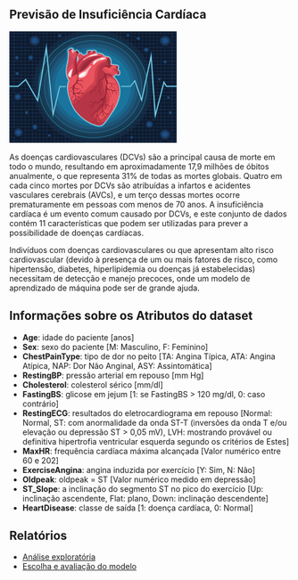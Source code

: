 ## Previsão de Insuficiência Cardíaca

<img src="heart_failure.jpg" alt="image" width="300" height="200"> 

As doenças cardiovasculares (DCVs) são a principal causa de morte em todo o mundo, resultando em aproximadamente 17,9 milhões de óbitos anualmente, o que representa 31% de todas as mortes globais. Quatro em cada cinco mortes por DCVs são atribuídas a infartos e acidentes vasculares cerebrais (AVCs), e um terço dessas mortes ocorre prematuramente em pessoas com menos de 70 anos. A insuficiência cardíaca é um evento comum causado por DCVs, e este conjunto de dados contém 11 características que podem ser utilizadas para prever a possibilidade de doenças cardíacas.

Indivíduos com doenças cardiovasculares ou que apresentam alto risco cardiovascular (devido à presença de um ou mais fatores de risco, como hipertensão, diabetes, hiperlipidemia ou doenças já estabelecidas) necessitam de detecção e manejo precoces, onde um modelo de aprendizado de máquina pode ser de grande ajuda.

## Informações sobre os Atributos do dataset

- **Age**: idade do paciente [anos]
- **Sex**: sexo do paciente [M: Masculino, F: Feminino]
- **ChestPainType**: tipo de dor no peito [TA: Angina Típica, ATA: Angina Atípica, NAP: Dor Não Anginal, ASY: Assintomática]
- **RestingBP**: pressão arterial em repouso [mm Hg]
- **Cholesterol**: colesterol sérico [mm/dl]
- **FastingBS**: glicose em jejum [1: se FastingBS > 120 mg/dl, 0: caso contrário]
- **RestingECG**: resultados do eletrocardiograma em repouso [Normal: Normal, ST: com anormalidade da onda ST-T (inversões da onda T e/ou elevação ou depressão ST > 0,05 mV), LVH: mostrando provável ou definitiva hipertrofia ventricular esquerda segundo os critérios de Estes]
- **MaxHR**: frequência cardíaca máxima alcançada [Valor numérico entre 60 e 202]
- **ExerciseAngina**: angina induzida por exercício [Y: Sim, N: Não]
- **Oldpeak**: oldpeak = ST [Valor numérico medido em depressão]
- **ST_Slope**: a inclinação do segmento ST no pico do exercício [Up: inclinação ascendente, Flat: plano, Down: inclinação descendente]
- **HeartDisease**: classe de saída [1: doença cardíaca, 0: Normal]

## Relatórios

- [Análise exploratória](reports/Relatório%2001%20-%20análise%20de%20dados.md)
- [Escolha e avaliação do modelo](reports/Relatório%2002%20-%20classificadores.md)
